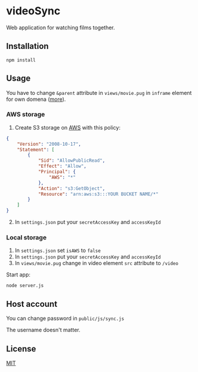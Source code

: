 # videoSync

Web application for watching films together.

## Installation

```
npm install
```

## Usage

You have to change ```&parent``` attribute in ```views/movie.pug``` in ```inframe``` element for own domena ([more](https://dev.twitch.tv/docs/embed/chat)).

### AWS storage
  1. Create S3 storage on [AWS](http://aws.amazon.com/) with this policy:
```json
{
    "Version": "2008-10-17",
    "Statement": [
        {
            "Sid": "AllowPublicRead",
            "Effect": "Allow",
            "Principal": {
                "AWS": "*"
            },
            "Action": "s3:GetObject",
            "Resource": "arn:aws:s3:::YOUR BUCKET NAME/*"
        }
    ]
}
```
  2. In ```settings.json``` put your ```secretAccessKey``` and ```accessKeyId```

### Local storage
   1. In ```settings.json``` set ```isAWS``` to ```false```
   2. In ```settings.json``` put your ```secretAccessKey``` and ```accessKeyId```
   3. In ```views/movie.pug``` change in video element ``src`` attribute to ```/video```

Start app: 
```    
node server.js 
```

## Host account
You can change password in ```public/js/sync.js```

The username doesn't matter.

## License
[MIT](https://choosealicense.com/licenses/mit/)
